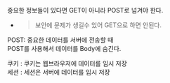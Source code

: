 중요한 정보들이 있다면 GET이 아니라 POST로 넘겨야 한다.

- > 보안에 문제가 생길수 있어 GET으로 하면 안된다.

POST: 중요한 데이터를 서버에 전송할 때  
POST를 사용해서 데이터를 Body에 숨긴다.

쿠키 : 쿠키는 웹브라우저에 데이터를 임시 저장  
세션 : 세션은 서버에 데이터를 임시 저장
